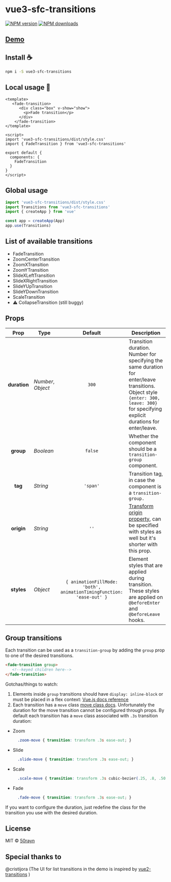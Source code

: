 # vue3-sfc-transitions

[![NPM version](https://img.shields.io/npm/v/vue3-sfc-transitions.svg?style=flat)](https://npmjs.com/package/vue3-sfc-transitions) [![NPM downloads](https://img.shields.io/npm/dm/vue3-sfc-transitions.svg?style=flat)](https://npmjs.com/package/vue3-sfc-transitions)

## [Demo](https://50rayn.github.io/vue3-sfc-transitions/)

## Install :coffee:

```bash
npm i -S vue3-sfc-transitions
```

## Local usage :rocket:

```vue
<template>
   <fade-transition>
      <div class="box" v-show="show">
        <p>Fade transition</p>
      </div>
    </fade-transition>
</template>

<script>
import 'vue3-sfc-transitions/dist/style.css'
import { FadeTransition } from 'vue3-sfc-transitions'

export default {
  components: {
    FadeTransition
  }
}
</script>
```

## Global usage
```js
import 'vue3-sfc-transitions/dist/style.css'
import Transitions from 'vue3-sfc-transitions'
import { createApp } from 'vue'

const app = createApp(App)
app.use(Transitions)
```

## List of available transitions
- FadeTransition
- ZoomCenterTransition
- ZoomXTransition
- ZoomYTransition
- SlideXLeftTransition
- SlideXRightTransition
- SlideYUpTransition
- SlideYDownTransition
- ScaleTransition
- :warning: CollapseTransition (still buggy)

## Props

|     Prop     | Type               |                               Default                                | Description                                                                                                                                                                               |
|:------------:|--------------------|:--------------------------------------------------------------------:|-------------------------------------------------------------------------------------------------------------------------------------------------------------------------------------------|
| **duration** | _Number_, _Object_ |                                `300`                                 | Transition duration. Number for specifying the same duration for enter/leave transitions. <br> Object style `{enter: 300, leave: 300}` for specifying explicit durations for enter/leave. |
|  **group**   | _Boolean_          |                               `false`                                | Whether the component should be a `transition-group` component.                                                                                                                           |
|   **tag**    | _String_           |                               `'span'`                               | Transition tag, in case the component is a `transition-group.`                                                                                                                            |
|  **origin**  | _String_           |                                 `''`                                 | [Transform origin property](https://tympanus.net/codrops/css_reference/transform-origin/), can be specified with styles as well but it's shorter with this prop.                          |
|  **styles**  | _Object_           | `{ animationFillMode: 'both', animationTimingFunction: 'ease-out' }` | Element styles that are applied during transition. These styles are applied on `@beforeEnter` and `@beforeLeave` hooks.                                                                   |

## Group transitions
Each transition can be used as a `transition-group` by adding the `group` prop to one of the desired transitions.
```html
<fade-transition group>
   <!--keyed children here-->
</fade-transition>
```
Gotchas/things to watch:
1. Elements inside `group` transitions should have `display: inline-block` or must be placed in a flex context:
   [Vue.js docs reference](https://vuejs.org/v2/guide/transitions.html#List-Move-Transitions)
2. Each transition has a `move` class [move class docs](https://vuejs.org/v2/guide/transitions.html#List-Move-Transitions).
   Unfortunately the duration for the move transition cannot be configured through props. By default each transition has a `move` class associated
   with `.3s` transition duration:

- Zoom
  ```css
    .zoom-move { transition: transform .3s ease-out; }
  ```
- Slide
  ```css
    .slide-move { transition: transform .3s ease-out; }
  ```
- Scale
  ```css
    .scale-move { transition: transform .3s cubic-bezier(.25, .8, .50, 1); }
  ``` 
- Fade
  ```css
    .fade-move { transition: transform .3s ease-out; }
   ``` 
If you want to configure the duration, just redefine the class for the transition you use with the desired duration.

## License

MIT &copy; [50rayn](https://github.com/50rayn)

## Special thanks to

@cristijora (The UI for list transitions in the demo is inspired by [vue2-transitions](https://github.com/BinarCode/vue2-transitions) )  
